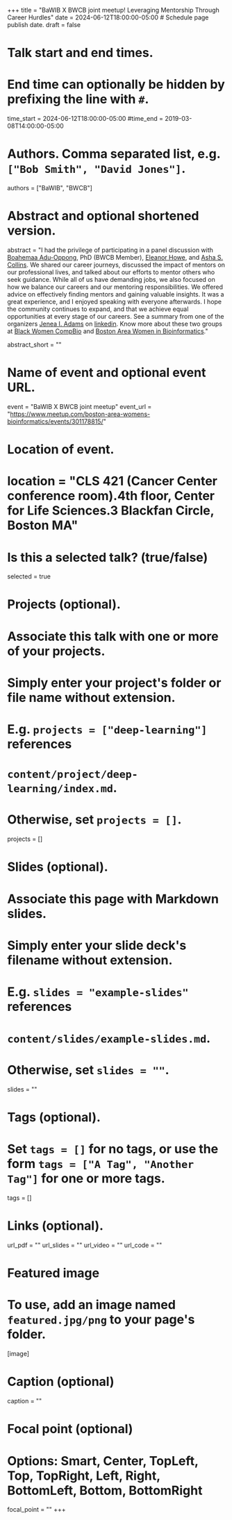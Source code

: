+++
title = "BaWIB X BWCB joint meetup! Leveraging Mentorship Through Career Hurdles"
date = 2024-06-12T18:00:00-05:00  # Schedule page publish date.
draft = false

# Talk start and end times.
#   End time can optionally be hidden by prefixing the line with `#`.
time_start = 2024-06-12T18:00:00-05:00
#time_end = 2019-03-08T14:00:00-05:00

# Authors. Comma separated list, e.g. `["Bob Smith", "David Jones"]`.
authors = ["BaWIB", "BWCB"]

# Abstract and optional shortened version.
abstract = "I had the privilege of participating in a panel discussion with [Boahemaa Adu-Oppong](https://www.linkedin.com/in/badu-oppong/?lipi=urn%3Ali%3Apage%3Ad_flagship3_detail_base%3Bk5qNa3FuRkqWVT6uwAyk4g%3D%3D), PhD (BWCB Member), [Eleanor Howe](https://www.linkedin.com/in/eleanorahowe/?lipi=urn%3Ali%3Apage%3Ad_flagship3_detail_base%3Bk5qNa3FuRkqWVT6uwAyk4g%3D%3D), and [Asha S. Collins](https://www.linkedin.com/in/ashacollins/?lipi=urn%3Ali%3Apage%3Ad_flagship3_detail_base%3Bk5qNa3FuRkqWVT6uwAyk4g%3D%3D). We shared our career journeys, discussed the impact of mentors on our professional lives, and talked about our efforts to mentor others who seek guidance. While all of us have demanding jobs, we also focused on how we balance our careers and our mentoring responsibilities. We offered advice on effectively finding mentors and gaining valuable insights. It was a great experience, and I enjoyed speaking with everyone afterwards. I hope the community continues to expand, and that we achieve equal opportunities at every stage of our careers. See a summary from one of the organizers [Jenea I. Adams](https://www.linkedin.com/in/jeneaadams/) on [linkedin](https://www.linkedin.com/posts/jeneaadams_fogboston-compbio-bioinformatics-activity-7208510528539770880-86Ds?utm_source=share&utm_medium=member_desktop). Know more about these two groups at [Black Women CompBio](https://www.blackwomencompbio.org) and [Boston Area Women in Bioinformatics](https://linktr.ee/bawib)."

abstract_short = ""

# Name of event and optional event URL.
event = "BaWIB X BWCB joint meetup"
event_url = "https://www.meetup.com/boston-area-womens-bioinformatics/events/301178815/"

# Location of event.
# location = "CLS 421 (Cancer Center conference room).4th floor, Center for Life Sciences.3 Blackfan Circle, Boston MA"

# Is this a selected talk? (true/false)
selected = true

# Projects (optional).
#   Associate this talk with one or more of your projects.
#   Simply enter your project's folder or file name without extension.
#   E.g. `projects = ["deep-learning"]` references
#   `content/project/deep-learning/index.md`.
#   Otherwise, set `projects = []`.
projects = []

# Slides (optional).
#   Associate this page with Markdown slides.
#   Simply enter your slide deck's filename without extension.
#   E.g. `slides = "example-slides"` references
#   `content/slides/example-slides.md`.
#   Otherwise, set `slides = ""`.
slides = ""

# Tags (optional).
#   Set `tags = []` for no tags, or use the form `tags = ["A Tag", "Another Tag"]` for one or more tags.
tags = []

# Links (optional).
url_pdf = ""
url_slides = ""
url_video = ""
url_code = ""

# Featured image
# To use, add an image named `featured.jpg/png` to your page's folder.
[image]
  # Caption (optional)
  caption = ""

  # Focal point (optional)
  # Options: Smart, Center, TopLeft, Top, TopRight, Left, Right, BottomLeft, Bottom, BottomRight
  focal_point = ""
+++
